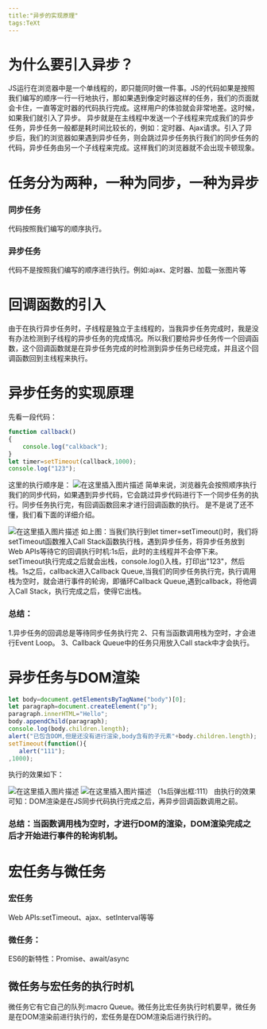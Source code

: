 ```yaml
---
title:"异步的实现原理"
tags:TeXt
---
```


# 为什么要引入异步？
JS运行在浏览器中是一个单线程的，即只能同时做一件事。JS的代码如果是按照我们编写的顺序一行一行地执行，那如果遇到像定时器这样的任务，我们的页面就会卡住，一直等定时器的代码执行完成。这样用户的体验就会非常地差。这时候，如果我们就引入了异步。
异步就是在主线程中发送一个子线程来完成我们的异步任务，异步任务一般都是耗时间比较长的，例如：定时器、Ajax请求。引入了异步后，我们的浏览器如果遇到异步任务，则会跳过异步任务执行我们的同步任务的代码，异步任务由另一个子线程来完成。这样我们的浏览器就不会出现卡顿现象。
# 任务分为两种，一种为同步，一种为异步
### 同步任务
代码按照我们编写的顺序执行。
### 异步任务
代码不是按照我们编写的顺序进行执行。例如:ajax、定时器、加载一张图片等
# 回调函数的引入
由于在执行异步任务时，子线程是独立于主线程的，当我异步任务完成时，我是没有办法检测到子线程的异步任务的完成情况。所以我们要给异步任务传一个回调函数，这个回调函数就是在异步任务完成的时检测到异步任务已经完成，并且这个回调函数回到主线程来执行。
# 异步任务的实现原理
先看一段代码：

```javascript
function callback()
{
    console.log("calkback");
}
let timer=setTimeout(callback,1000);
console.log("123");
```
这里的执行顺序是：
![在这里插入图片描述](https://img-blog.csdnimg.cn/826b1e7973894d68904acb60fdbd656c.png)
简单来说，浏览器先会按照顺序执行我们的同步代码，如果遇到异步代码，它会跳过异步代码进行下一个同步任务的执行。同步任务执行完，有回调函数回来才进行回调函数的执行。
是不是说了还不懂，我们看下面的详细介绍。


![在这里插入图片描述](https://img-blog.csdnimg.cn/1e3370694b1f461b936e6ad21e94d80e.png)
如上图：当我们执行到let timer=setTimeout()时，我们将setTimeout函数推入Call Stack函数执行栈，遇到异步任务，将异步任务放到Web APIs等待它的回调执行时机:1s后，此时的主线程并不会停下来。setTimeout执行完成之后就会出栈，console.log()入栈，打印出"123"，然后栈。1s之后，callback进入Callback Queue,当我们的同步任务执行完，执行调用栈为空时，就会进行事件的轮询，即循环Callback Queue,遇到callback，将他调入Call Stack，执行完成之后，使得它出栈。
### 总结：
1.异步任务的回调总是等待同步任务执行完
2、只有当函数调用栈为空时，才会进行Event Loop。
3、Callback Queue中的任务只用放入Call stack中才会执行。
# 异步任务与DOM渲染

```javascript
let body=document.getElementsByTagName("body")[0];
let paragraph=document.createElement("p");
paragraph.innerHTML="Hello";
body.appendChild(paragraph);
console.log(body.children.length);
alert("已包含DOM,但是还没有进行渲染,body含有的子元素"+body.children.length);
setTimeout(function(){
   alert("111");
,1000);
```
执行的效果如下：

![在这里插入图片描述](https://img-blog.csdnimg.cn/405772c4b3db48649bc1b291fb5e6245.png)
![在这里插入图片描述](https://img-blog.csdnimg.cn/92416b541fbb47808ff12e3b0e6d4e18.png)
（1s后弹出框:111）
由执行的效果可知：DOM渲染是在JS同步代码执行完成之后，再异步回调函数调用之前。

### 总结：当函数调用栈为空时，才进行DOM的渲染，DOM渲染完成之后才开始进行事件的轮询机制。
# 宏任务与微任务
### 宏任务
Web APIs:setTimeout、ajax、setInterval等等
### 微任务：
ES6的新特性：Promise、await/async
## 微任务与宏任务的执行时机
微任务它有它自己的队列:macro Queue。微任务比宏任务执行时机要早，微任务是在DOM渲染前进行执行的，宏任务是在DOM渲染后进行执行的。